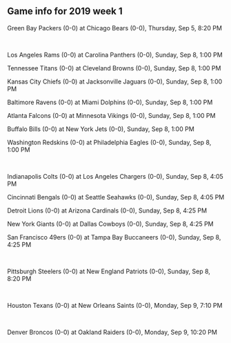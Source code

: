 ## Game info for 2019 week 1
Green Bay Packers (0-0) at Chicago Bears (0-0), Thursday, Sep 5, 8:20 PM


<br/>

Los Angeles Rams (0-0) at Carolina Panthers (0-0), Sunday, Sep 8, 1:00 PM

Tennessee Titans (0-0) at Cleveland Browns (0-0), Sunday, Sep 8, 1:00 PM

Kansas City Chiefs (0-0) at Jacksonville Jaguars (0-0), Sunday, Sep 8, 1:00 PM

Baltimore Ravens (0-0) at Miami Dolphins (0-0), Sunday, Sep 8, 1:00 PM

Atlanta Falcons (0-0) at Minnesota Vikings (0-0), Sunday, Sep 8, 1:00 PM

Buffalo Bills (0-0) at New York Jets (0-0), Sunday, Sep 8, 1:00 PM

Washington Redskins (0-0) at Philadelphia Eagles (0-0), Sunday, Sep 8, 1:00 PM


<br/>

Indianapolis Colts (0-0) at Los Angeles Chargers (0-0), Sunday, Sep 8, 4:05 PM

Cincinnati Bengals (0-0) at Seattle Seahawks (0-0), Sunday, Sep 8, 4:05 PM

Detroit Lions (0-0) at Arizona Cardinals (0-0), Sunday, Sep 8, 4:25 PM

New York Giants (0-0) at Dallas Cowboys (0-0), Sunday, Sep 8, 4:25 PM

San Francisco 49ers (0-0) at Tampa Bay Buccaneers (0-0), Sunday, Sep 8, 4:25 PM


<br/>

Pittsburgh Steelers (0-0) at New England Patriots (0-0), Sunday, Sep 8, 8:20 PM


<br/>

Houston Texans (0-0) at New Orleans Saints (0-0), Monday, Sep 9, 7:10 PM


<br/>

Denver Broncos (0-0) at Oakland Raiders (0-0), Monday, Sep 9, 10:20 PM

